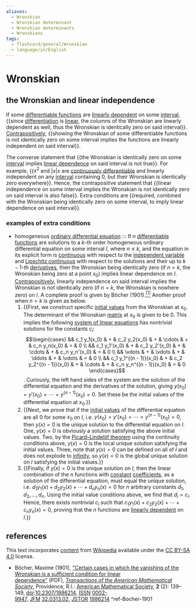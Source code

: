 ```yaml
---
aliases:
  - Wronskian
  - Wronskian determinant
  - Wronskian determinants
  - Wronskians
tags:
  - flashcard/general/Wronskian
  - language/in/English
---
```


# Wronskian

## the Wronskian and linear independence

If some [differentiable functions](differentiable%20function.md) are [linearly dependent](linear%20independence.md) on some [interval](interval%20(mathematics).md), {{since [differentiation](derivative.md) is [linear](linearity%20of%20differentiation.md), the columns of the Wronskian are linearly dependent as well, thus the Wronskian is identically zero on said interval}}. [Contrapositively](contraposition.md), {{showing the Wronskian of some differentiable functions is not identically zero on some interval implies the functions are linearly independent on said interval}}. <!--SR:!2024-04-12,69,270!2024-06-17,104,250-->

The converse statement that {{the Wronskian is identically zero on some [interval](interval%20(mathematics).md) implies [linear dependence](linear%20dependence.md) on said interval is not true}}. For example, {{$x^2$ and $\lvert x \rvert x$ are [continuously differentiable](differentiable%20function.md) and linearly independent on any [interval](interval%20(mathematics).md) containing 0, but their Wronskian is identically zero everywhere}}. Hence, the contrapositive statement that {{linear independence on some interval implies the Wronskian is not identically zero on said interval is also false}}. Extra conditions are {{required, combined with the Wronskian being identically zero on some interval, to imply linear dependence on said interval}}. <!--SR:!2024-06-27,121,290!2024-03-27,68,310!2024-07-11,130,290!2024-11-01,235,330-->

### examples of extra conditions

- homogeneous [ordinary differential equation](linear%20differential%20equation.md) ::: If $n$ [differentiable functions](differentiable%20function.md) are solutions to a $k$-th order homogeneous ordinary differential equation on some interval $I$, where $n \le k$, and the equation in its explicit form is [continuous](continuous%20function.md) with respect to the [independent variable](dependent%20and%20independent%20variables.md) and [Lipschitz continuous](Lipschitz%20continuity.md) with respect to the solutions and their up to $k - 1$-th [derivatives](derivative.md), then the Wronskian being identically zero (if $n = k$, the Wronskian being zero at a point $x_0$) implies linear dependence on $I$. [Contrapositively](contraposition.md), linearly independence on said interval implies the Wronskian is not identically zero (if $n = k$, the Wronskian is nowhere zero) on $I$. A complete proof is given by Bôcher (1901).[<sup>[1]</sup>](#^ref-Bocher-1901) Another proof when $n = k$ is given as below. <!--SR:!2024-06-03,94,250!2024-03-30,18,304-->
    1. {{First, we construct specific [initial values](initial%20value%20problem.md) from the Wronskian at $x_0$. The determinant of the Wronskian [matrix](matrix%20(mathematics).md) at $x_0$ is given to be 0. This implies the following [system of linear equations](system%20of%20linear%20equations.md) has nontrivial solutions for the constants $c_i$: $$\begin{cases} && c_1 y_1(x_0) & + & c_2 y_2(x_0) & + & \cdots & + & c_n y_n(x_0) & = & 0 \\ && c_1 y_1'(x_0) & + & c_2 y_2'(x_0) & + & \cdots & + & c_n y_n'(x_0) & = & 0 \\ && \vdots & + & \vdots & + & \ddots & + & \vdots & = & 0 \\ && c_1 y_1^{(n - 1)}(x_0) & + & c_2 y_2^{(n - 1)}(x_0) & + & \cdots & + & c_n y_n^{(n - 1)}(x_0) & = & 0 \end{cases}$$. Curiously, the left hand sides of the system are the solution of the differential equation and the derivatives of the solution, giving $y(x_0) = y'(x_0) = \cdots = y^{(n - 1)}(x_0) = 0$. Set these be the initial values of the differential equation at $x_0$.}}
    2. {{Next, we prove that if the [initial values](initial%20value%20problem.md) of the differential equation are all 0 for some $x_0$ on $I$, i.e. $y(x_0) = y'(x_0) = \cdots = y^{(n - 1)}(x_0) = 0$, then $y(x) = 0$ is the unique solution to the differential equation on $I$. One, $y(x) = 0$ is obviously a solution satisfying the above initial values. Two, by the [Picard–Lindelöf theorem](Picard–Lindelöf%20theorem.md) using the continuity conditions above, $y(x) = 0$ is the local unique solution satisfying the initial values. Three, note that $y(x) = 0$ can be defined on all of $I$ and does not explode to [infinity](infinity.md), so $y(x) = 0$ is the global unique solution on $I$ satisfying the initial values.}}
    3. {{Finally, if $y(x) = 0$ is the unique solution on $I$, then the linear combination of the $n$ functions with [constant](constant%20(mathematics).md) [coefficients](coefficient.md), as a solution of the differential equation, must equal the unique solution, i.e. $d_1 y_1(x) + d_2 y_2(x) + \cdots + d_n y_n(x) = 0$ for $n$ arbitrary constants $d_1, d_2, \ldots, d_n$. Using the initial value conditions above, we find that $d_i = c_i$. Hence, there exists nontrivial $c_i$ such that $c_1 y_1(x) + c_2 y_2(x) + \cdots + c_n y_n(x) = 0$, proving that the $n$ functions are [linearly dependent](linear%20independence.md) on $I$.}} <!--SR:!2024-06-07,97,250!2024-05-17,91,270!2024-06-18,104,250-->

## references

This text incorporates [content](https://en.wikipedia.org/wiki/Wronskian) from [Wikipedia](Wikipedia.md) available under the [CC BY-SA 4.0](https://creativecommons.org/licenses/by-sa/4.0/) license.

- Bôcher, Maxime (1901), ["Certain cases in which the vanishing of the Wronskian is a sufficient condition for linear dependence"](https://www.ams.org/journals/tran/1901-002-02/S0002-9947-1901-1500560-5/S0002-9947-1901-1500560-5.pdf) (PDF), _[Transactions of the American Mathematical Society](Transactions%20of%20the%20American%20Mathematical%20Society.md)_, Providence, R.I.: [American Mathematical Society](American%20Mathematical%20Society.md), __2__ (2): 139–149, [doi](doi%20(identifier).md):[10.2307/1986214](https://doi.org/10.2307%2F1986214), [ISSN](ISSN%20(identifier).md) [0002-9947](https://www.worldcat.org/issn/0002-9947), [JFM](JFM%20(identifier).md) [32.0313.02](https://zbmath.org/?format=complete&q=an:32.0313.02), [JSTOR](JSTOR%20(identifier).md) [1986214](https://www.jstor.org/stable/1986214) <a id="^ref-Bocher-1901"></a> ^ref-Bocher-1901
